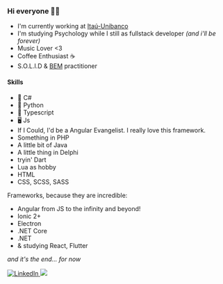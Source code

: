 ### Hi everyone 🤘🏼

- I'm currently working at [Itaú-Unibanco](https://www.itau.com.br/)
- I'm studying Psychology while I still as fullstack developer *(and i'll be forever)*
- Music Lover <3
- Coffee Enthusiast ☕
- S.O.L.I.D & [BEM](http://getbem.com/introduction/) practitioner

#### Skills
- 🖤 C#
- 🐍 Python 
- 🥰 Typescript
- 🖥️ Js
- If I Could, I'd be a Angular Evangelist. I really love this framework. 
- Something in PHP
- A little bit of Java
- A little thing in Delphi
- tryin' Dart
- Lua as hobby
- HTML
- CSS, SCSS, SASS 

Frameworks, because they are incredible: 
- Angular from JS to the infinity and beyond!
- Ionic 2+
- Electron
- .NET Core
- .NET
- & studying React, Flutter

*and it's the end... for now*

<p align="left">
  <a href="https://www.linkedin.com/in/mattheus-alberto/">
    <img src="https://img.shields.io/badge/LinkedIn-%230077B5.svg?&style=flat-square&logo=linkedin&logoColor=white" alt="LinkedIn">
  </a>
  <a href="https://api.whatsapp.com/send?phone=5521983080946&text=Ol%C3%A1%20Mattheus!%20" alt="WhatsApp">
    <img src="https://img.shields.io/badge/-WhatsApp-25d366?style=flat-square&labelColor=25d366&logo=whatsapp&logoColor=white&link=https://api.whatsapp.com/send?phone=5521983080946&text=Ol%C3%A1%20Mattheus!%20"/>
  </a>
</p>


